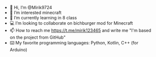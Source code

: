 - 👋 Hi, I’m @Mirik9724
- 👀 I’m interested minecraft
- 🌱 I’m currently learning in 8 class
- 💻 I’m looking to collaborate on bichburger mod for Minecraft 
- 📫 How to reach me https://t.me/mirik123465 and write me "I'm based on the project from GitHub"
- ⌨️ My favorite programming languages: Python, Kotlin, C++ (for Arduino)

<!---
Mirik9724/Mirik9724 is a ✨ special ✨ repository because its `README.md` (this file) appears on your GitHub profile.
You can click the Preview link to take a look at your changes.
--->

